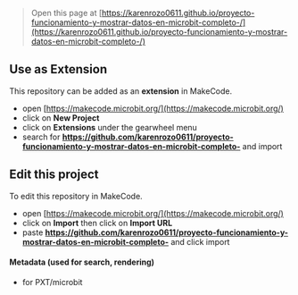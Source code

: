 
> Open this page at [https://karenrozo0611.github.io/proyecto-funcionamiento-y-mostrar-datos-en-microbit-completo-/](https://karenrozo0611.github.io/proyecto-funcionamiento-y-mostrar-datos-en-microbit-completo-/)

## Use as Extension

This repository can be added as an **extension** in MakeCode.

* open [https://makecode.microbit.org/](https://makecode.microbit.org/)
* click on **New Project**
* click on **Extensions** under the gearwheel menu
* search for **https://github.com/karenrozo0611/proyecto-funcionamiento-y-mostrar-datos-en-microbit-completo-** and import

## Edit this project

To edit this repository in MakeCode.

* open [https://makecode.microbit.org/](https://makecode.microbit.org/)
* click on **Import** then click on **Import URL**
* paste **https://github.com/karenrozo0611/proyecto-funcionamiento-y-mostrar-datos-en-microbit-completo-** and click import

#### Metadata (used for search, rendering)

* for PXT/microbit
<script src="https://makecode.com/gh-pages-embed.js"></script><script>makeCodeRender("{{ site.makecode.home_url }}", "{{ site.github.owner_name }}/{{ site.github.repository_name }}");</script>
